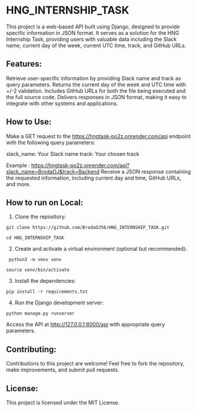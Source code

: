 # HNG_INTERNSHIP_TASK
This project is a web-based API built using Django, designed to provide specific information in JSON format. 
It serves as a solution for the HNG Internship Task, providing users with valuable data including the Slack name, 
current day of the week, current UTC time, track, and GitHub URLs. 


## Features:

Retrieve user-specific information by providing Slack name and track as query parameters.
Returns the current day of the week and UTC time with +/-2 validation.
Includes GitHub URLs for both the file being executed and the full source code.
Delivers responses in JSON format, making it easy to integrate with other systems and applications.


## How to Use:

Make a GET request to the https://hngtask-po2z.onrender.com/api  endpoint with the following query parameters:

slack_name: Your Slack name
track: Your chosen track

Example : https://hngtask-po2z.onrender.com/api?slack_name=BrodaOJ&track=Backend
Receive a JSON response containing the requested information, including current day and time, GitHub URLs, and more.

## How to run on Local:

1. Clone the repository:

  ```
  git clone https://github.com/BrodaOJ56/HNG_INTERNSHIP_TASK.git
  ```

  ```
  cd HNG_INTERNSHIP_TASK
  ```

2. Create and activate a virtual environment (optional but recommended):
 ```
  python3 -m venv venv
  ```

```
source venv/bin/activate
```

3. Install the dependencies:
```
pip install -r requirements.txt
```
4. Run the Django development server:

 ```
 python manage.py runserver
 ```

Access the API at http://127.0.0.1:8000/api with appropriate query parameters.

## Contributing:

Contributions to this project are welcome! Feel free to fork the repository, make improvements, and submit pull requests.

## License:

This project is licensed under the MIT License.
